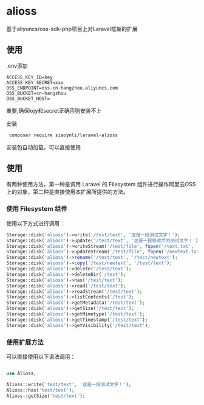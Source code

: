 # alioss
基于aliyuncs/oss-sdk-php项目上对Laravel框架的扩展



## 使用

.env添加  
```
ACCESS_KEY_ID=key
ACCESS_KEY_SECRET=xxx
OSS_ENDPOINT=oss-cn-hangzhou.aliyuncs.com
OSS_BUCKET=cn-hangzhou
OSS_BUCKET_HOST=
```
重要,确保key和secret正确否则安装不上

安装
```
 composer require siaoynli/laravel-alioss
```
 
 安装包自动加载，可以直接使用

## 使用
有两种使用方法，第一种是调用 Laravel 的 Filesystem 组件进行操作阿里云OSS上的对象，第二种是直接使用本扩展所提供的方法。

### 使用 Filesystem 组件
使用以下方式进行调用：
```php
Storage::disk('alioss')->write('/test/text', '这是一段测试文字！');
Storage::disk('alioss')->update('/test/text', '这是一段修改后的测试文字！');
Storage::disk('alioss')->writeStream('/test/file', fopen('/text.txt', 'r'));
Storage::disk('alioss')->updateStream('/test/file', fopen('/newtext.txt', 'r'));
Storage::disk('alioss')->rename('/test/text', '/test/newtext');
Storage::disk('alioss')->copy('/test/newtext', '/test/text');
Storage::disk('alioss')->delete('/test/text');
Storage::disk('alioss')->deleteDir('/test');
Storage::disk('alioss')->has('/test/text');
Storage::disk('alioss')->read('/test/text');
Storage::disk('alioss')->readStream('/test/text');
Storage::disk('alioss')->listContents('/test');
Storage::disk('alioss')->getMetadata('/test/text');
Storage::disk('alioss')->getSize('/test/text');
Storage::disk('alioss')->getMimetype('/test/text');
Storage::disk('alioss')->getTimestamp('/test/text');
Storage::disk('alioss')->getVisibility('/test/text');
```
### 使用扩展方法
可以直接使用以下语法调用：
```php

use Alioss;

Alioss::write('test/text', '这是一段测试文字！');
Alioss::has('test/text');
Alioss::getSize('test/text');
```
